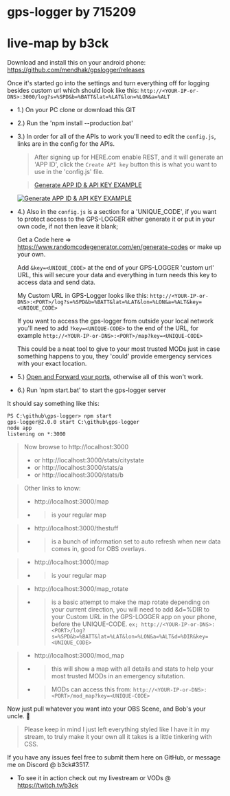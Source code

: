 # gps-logger by 715209
# live-map by b3ck

Download and install this on your android phone:
https://github.com/mendhak/gpslogger/releases

Once it's started go into the settings and turn everything off for logging besides custom url which should look like this:
`http://<YOUR-IP-or-DNS>:3000/log?s=%SPD&b=%BATT&lat=%LAT&lon=%LON&a=%ALT`
  
- 1.) On your PC clone or download this GIT
- 2.) Run the 'npm install --production.bat'
- 3.) In order for all of the APIs to work you'll need to edit the `config.js`, links are in the config for the APIs.
  > After signing up for HERE.com enable REST, and it will generate an 'APP ID', click the `Create API key` button this is what you want to use in the 'config.js' file.
  
  > [Generate APP ID & API KEY EXAMPLE](https://i.imgur.com/GQGnoWU.png/)
  
  [![Generate APP ID & API KEY EXAMPLE](https://i.imgur.com/GQGnoWU.png/)](https://i.imgur.com/GQGnoWU.png/)

- 4.) Also in the `config.js` is a section for a 'UNIQUE_CODE', if you want to protect access to the GPS-LOGGER either generate it or put in your own code, if not then leave it blank;

  Get a Code here => https://www.randomcodegenerator.com/en/generate-codes or make up your own.
  
  Add `&key=<UNIQUE_CODE>` at the end of your GPS-LOGGER 'custom url' URL, this will secure your data and everything in turn needs this key to access data and send data.
  
  My Custom URL in GPS-Logger looks like this: ```http://<YOUR-IP-or-DNS>:<PORT>/log?s=%SPD&b=%BATT&lat=%LAT&lon=%LON&a=%ALT&key=<UNIQUE_CODE>```
  
  If you want to access the gps-logger from outside your local network you'll need to add `?key=<UNIQUE-CODE>` to the end of the URL, for example ```http://<YOUR-IP-or-DNS>:<PORT>/map?key=<UNIQUE-CODE>```
  
  This could be a neat tool to give to your most trusted MODs just in case something happens to you, they 'could' provide emergency services with your exact location.

- 5.) [Open and Forward your ports](https://www.noip.com/support/knowledgebase/general-port-forwarding-guide/), otherwise all of this won't work.
- 6.) Run 'npm start.bat' to start the gps-logger server
  
It should say something like this:

```
PS C:\github\gps-logger> npm start
gps-logger@2.0.0 start C:\github\gps-logger
node app
listening on *:3000
```

 > Now browse to http://localhost:3000
 > - or http://localhost:3000/stats/citystate
 > - or http://localhost:3000/stats/a
 > - or http://localhost:3000/stats/b

 > Other links to know:
 > - http://localhost:3000/map
 > - > is your regular map

 > - http://localhost:3000/thestuff
 > - > is a bunch of information set to auto refresh when new data comes in, good for OBS overlays.

 > - http://localhost:3000/map
 > - > is your regular map

 > - http://localhost:3000/map_rotate
 > - > is a basic attempt to make the map rotate depending on your current direction, you will need to add &d=%DIR to your Custom URL in the GPS-LOGGER app on your phone, before the UNIQUE-CODE. ```ex; http://<YOUR-IP-or-DNS>:<PORT>/log?s=%SPD&b=%BATT&lat=%LAT&lon=%LON&a=%ALT&d=%DIR&key=<UNIQUE_CODE>```

 > - http://localhost:3000/mod_map
 > - > this will show a map with all details and stats to help your most trusted MODs in an emergency situtation.
 > - > MODs can access this from: ```http://<YOUR-IP-or-DNS>:<PORT>/mod_map?key=<UNIQUE-CODE>```

Now just pull whatever you want into your OBS Scene, and Bob's your uncle. :man:

  > Please keep in mind I just left everything styled like I have it in my stream, to truly make it your own all it takes is a little tinkering with CSS.

If you have any issues feel free to submit them here on GitHub, or message me on Discord @ b3ck#3517.
- To see it in action check out my livestream or VODs @ https://twitch.tv/b3ck



